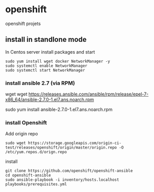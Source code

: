 # openshift
openshift projets

## install in standlone mode

In Centos server install packages and start

```
sudo yum install wget docker NetworkManager -y
sudo systemctl enable NetworkManager
sudo systemctl start NetworkManager
```

### install ansible 2.7 (via RPM)

wget wget https://releases.ansible.com/ansible/rpm/release/epel-7-x86_64/ansible-2.7.0-1.el7.ans.noarch.rpm

sudo yum install ansible-2.7.0-1.el7.ans.noarch.rpm

### install Openshift

Add origin repo

```
sudo wget https://storage.googleapis.com/origin-ci-test/releases/openshift/origin/master/origin.repo -O /etc/yum.repos.d/orign.repo
```

install

```
git clone https://github.com/openshift/openshift-ansible
cd openshift-ansible
sudo ansible-playbook -i inventory/hosts.localhost playbooks/prerequisites.yml
```


